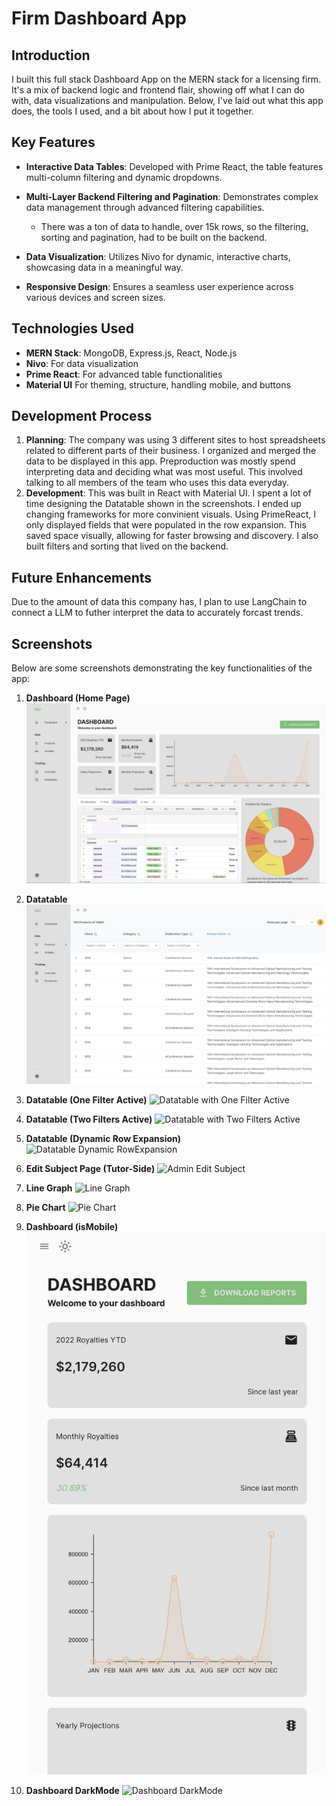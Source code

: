 # Firm Dashboard App

## Introduction
I built this full stack Dashboard App on the MERN stack for a licensing firm. It's a mix of backend logic and frontend flair, showing off what I can do with, data visualizations and manipulation. Below, I've laid out what this app does, the tools I used, and a bit about how I put it together.

## Key Features
- **Interactive Data Tables**: Developed with Prime React, the table features multi-column filtering and dynamic dropdowns.
- **Multi-Layer Backend Filtering and Pagination**: Demonstrates complex data management through advanced filtering capabilities.
  - There was a ton of data to handle, over 15k rows, so the filtering, sorting and pagination, had to be built on the backend.
- **Data Visualization**: Utilizes Nivo for dynamic, interactive charts, showcasing data in a meaningful way.

- **Responsive Design**: Ensures a seamless user experience across various devices and screen sizes.

## Technologies Used
- **MERN Stack**: MongoDB, Express.js, React, Node.js
- **Nivo**: For data visualization
- **Prime React**: For advanced table functionalities
- **Material UI** For theming, structure, handling mobile, and buttons

## Development Process
1. **Planning**: The company was using 3 different sites to host spreadsheets related to different parts of their business. I organized and merged the data to be displayed in this app. Preproduction was mostly spend interpreting data and deciding what was most useful. This involved talking to all members of the team who uses this data everyday. 
2. **Development**: This was built in React with Material UI. I spent a lot of time designing the Datatable shown in the screenshots. I ended up changing frameworks for more convinient visuals. Using PrimeReact, I only displayed fields that were populated in the row expansion. This saved space visually, allowing for faster browsing and discovery. I also built filters and sorting that lived on the backend.


## Future Enhancements
Due to the amount of data this company has, I plan to use LangChain to connect a LLM to futher interpret the data to accurately forcast trends.

## Screenshots
Below are some screenshots demonstrating the key functionalities of the app:

1. **Dashboard (Home Page)**
   ![Dashboard](/screenshots/Dashboard.png)

2. **Datatable**
   ![Datatable](/screenshots/Datatable.png)

3. **Datatable (One Filter Active)**
   ![Datatable with One Filter Active](/screenshots/One_Filter.png)

4. **Datatable (Two Filters Active)**
   ![Datatable with Two Filters Active](/screenshots/Two_Filters.png)

5. **Datatable (Dynamic Row Expansion)**
   ![Datatable Dynamic RowExpansion](/screenshots/Row_Expansion.png)

6. **Edit Subject Page (Tutor-Side)**
   ![Admin Edit Subject](/screenshots/Editing-Math.png)

7. **Line Graph** 
   ![Line Graph](/screenshots/Line_Graph.png)

8. **Pie Chart** 
   ![Pie Chart](/screenshots/Pie_Chart.png)

9. **Dashboard (isMobile)**
   ![Dashboard isMobile](/screenshots/isMobile.png) 

10. **Dashboard DarkMode**
   ![Dashboard DarkMode](/screenshots/Dash_DarkMode.png)



